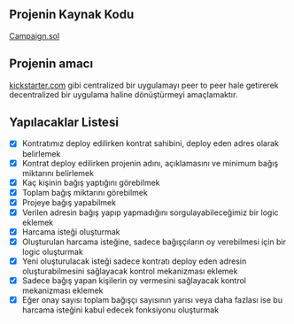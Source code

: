 ## Projenin Kaynak Kodu

[Campaign.sol](https://github.com/tohanilhan/Chainlink-Workshop/blob/example/examples/Campaign.sol)

## Projenin amacı

 [kickstarter.com](https://www.kickstarter.com/) gibi centralized bir uygulamayı peer to peer hale getirerek decentralized bir uygulama haline dönüştürmeyi amaçlamaktır.

## Yapılacaklar Listesi

- [x]  Kontratımız deploy edilirken kontrat sahibini, deploy eden adres olarak belirlemek
- [x]  Kontrat deploy edilirken projenin adını, açıklamasını ve minimum bağış miktarını belirlemek
- [x]  Kaç kişinin bağış yaptığını görebilmek
- [x]  Toplam bağış miktarını görebilmek
- [x]  Projeye bağış yapabilmek
- [x]  Verilen adresin bağış yapıp yapmadığını sorgulayabileceğimiz bir logic eklemek
- [x]  Harcama isteği oluşturmak
- [x]  Oluşturulan harcama isteğine, sadece bağışçıların oy verebilmesi için bir logic oluşturmak
- [x]  Yeni oluşturulacak isteği sadece kontratı deploy eden adresin oluşturabilmesini sağlayacak kontrol mekanizması eklemek
- [x]  Sadece bağış yapan kişilerin oy vermesini sağlayacak kontrol mekanizması eklemek
- [x]  Eğer onay sayısı toplam bağışçı sayısının yarısı veya daha fazlası ise bu harcama isteğini kabul edecek fonksiyonu oluşturmak
